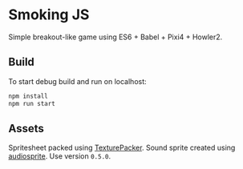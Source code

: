 # Smoking JS

Simple breakout-like game using ES6 + Babel + Pixi4 + Howler2.

## Build

To start debug build and run on localhost:
```sh
npm install
npm run start
```

## Assets

Spritesheet packed using [TexturePacker](https://www.codeandweb.com/texturepacker).
Sound sprite created using [audiosprite](https://www.npmjs.com/package/audiosprite).
Use version `0.5.0`.
